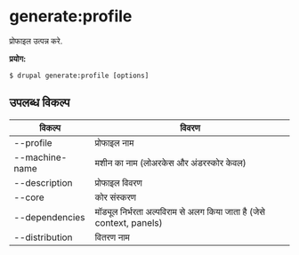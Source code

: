 # generate:profile
प्रोफाइल उत्पन्न करे.

**प्रयोग:**
```
$ drupal generate:profile [options]
```

## उपलब्ध विकल्प
विकल्प | विवरण
-------|-------------
--profile | प्रोफाइल नाम
--machine-name | मशीन का नाम (लोअरकेस और अंडरस्कोर केवल)
--description | प्रोफाइल विवरण
--core | कोर संस्करण
--dependencies | मॉड्यूल निर्भरता अल्पविराम से अलग किया जाता है (जेसे context, panels)
--distribution | वितरण नाम
